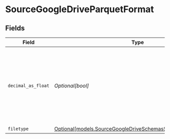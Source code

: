 # SourceGoogleDriveParquetFormat


## Fields

| Field                                                                                                                                     | Type                                                                                                                                      | Required                                                                                                                                  | Description                                                                                                                               |
| ----------------------------------------------------------------------------------------------------------------------------------------- | ----------------------------------------------------------------------------------------------------------------------------------------- | ----------------------------------------------------------------------------------------------------------------------------------------- | ----------------------------------------------------------------------------------------------------------------------------------------- |
| `decimal_as_float`                                                                                                                        | *Optional[bool]*                                                                                                                          | :heavy_minus_sign:                                                                                                                        | Whether to convert decimal fields to floats. There is a loss of precision when converting decimals to floats, so this is not recommended. |
| `filetype`                                                                                                                                | [Optional[models.SourceGoogleDriveSchemasStreamsFormatFiletype]](../models/sourcegoogledriveschemasstreamsformatfiletype.md)              | :heavy_minus_sign:                                                                                                                        | N/A                                                                                                                                       |